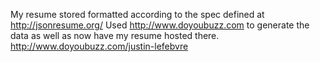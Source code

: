 My resume stored formatted according to the spec defined at http://jsonresume.org/
Used http://www.doyoubuzz.com to generate the data as well as now have my resume hosted there.
http://www.doyoubuzz.com/justin-lefebvre
